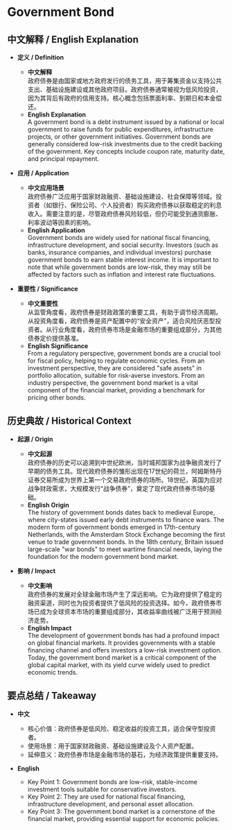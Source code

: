 # Government Bond

## 中文解释 / English Explanation

* **定义 / Definition**  
  - **中文解释**  
    政府债券是由国家或地方政府发行的债务工具，用于筹集资金以支持公共支出、基础设施建设或其他政府项目。政府债券通常被视为低风险投资，因为其背后有政府的信用支持。核心概念包括票面利率、到期日和本金偿还。  
  - **English Explanation**  
    A government bond is a debt instrument issued by a national or local government to raise funds for public expenditures, infrastructure projects, or other government initiatives. Government bonds are generally considered low-risk investments due to the credit backing of the government. Key concepts include coupon rate, maturity date, and principal repayment.

* **应用 / Application**  
  - **中文应用场景**  
    政府债券广泛应用于国家财政融资、基础设施建设、社会保障等领域。投资者（如银行、保险公司、个人投资者）购买政府债券以获取稳定的利息收入。需要注意的是，尽管政府债券风险较低，但仍可能受到通货膨胀、利率波动等因素的影响。  
  - **English Application**  
    Government bonds are widely used for national fiscal financing, infrastructure development, and social security. Investors (such as banks, insurance companies, and individual investors) purchase government bonds to earn stable interest income. It is important to note that while government bonds are low-risk, they may still be affected by factors such as inflation and interest rate fluctuations.

* **重要性 / Significance**  
  - **中文重要性**  
    从监管角度看，政府债券是财政政策的重要工具，有助于调节经济周期。从投资角度看，政府债券是资产配置中的“安全资产”，适合风险厌恶型投资者。从行业角度看，政府债券市场是金融市场的重要组成部分，为其他债券定价提供基准。  
  - **English Significance**  
    From a regulatory perspective, government bonds are a crucial tool for fiscal policy, helping to regulate economic cycles. From an investment perspective, they are considered "safe assets" in portfolio allocation, suitable for risk-averse investors. From an industry perspective, the government bond market is a vital component of the financial market, providing a benchmark for pricing other bonds.

## 历史典故 / Historical Context

* **起源 / Origin**  
  - **中文起源**  
    政府债券的历史可以追溯到中世纪欧洲，当时城邦国家为战争融资发行了早期的债务工具。现代政府债券的雏形出现在17世纪的荷兰，阿姆斯特丹证券交易所成为世界上第一个交易政府债券的场所。18世纪，英国为应对战争财政需求，大规模发行“战争债券”，奠定了现代政府债券市场的基础。  
  - **English Origin**  
    The history of government bonds dates back to medieval Europe, where city-states issued early debt instruments to finance wars. The modern form of government bonds emerged in 17th-century Netherlands, with the Amsterdam Stock Exchange becoming the first venue to trade government bonds. In the 18th century, Britain issued large-scale "war bonds" to meet wartime financial needs, laying the foundation for the modern government bond market.

* **影响 / Impact**  
  - **中文影响**  
    政府债券的发展对全球金融市场产生了深远影响。它为政府提供了稳定的融资渠道，同时也为投资者提供了低风险的投资选择。如今，政府债券市场已成为全球资本市场的重要组成部分，其收益率曲线被广泛用于预测经济走势。  
  - **English Impact**  
    The development of government bonds has had a profound impact on global financial markets. It provides governments with a stable financing channel and offers investors a low-risk investment option. Today, the government bond market is a critical component of the global capital market, with its yield curve widely used to predict economic trends.

## 要点总结 / Takeaway

* **中文**  
  - 核心价值：政府债券是低风险、稳定收益的投资工具，适合保守型投资者。  
  - 使用场景：用于国家财政融资、基础设施建设及个人资产配置。  
  - 延伸意义：政府债券市场是金融市场的基石，为经济政策提供重要支持。  

* **English**  
  - Key Point 1: Government bonds are low-risk, stable-income investment tools suitable for conservative investors.  
  - Key Point 2: They are used for national fiscal financing, infrastructure development, and personal asset allocation.  
  - Key Point 3: The government bond market is a cornerstone of the financial market, providing essential support for economic policies.